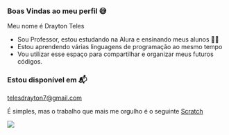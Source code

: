 ### Boas Vindas ao meu perfil 😅

Meu nome é Drayton Teles

- Sou Professor, estou estudando na Alura e ensinando meus alunos 👨‍🎓
- Estou aprendendo várias linguagens de programação ao mesmo tempo
- Vou utilizar esse espaço para compartilhar e organizar meus futuros códigos.

### Estou disponível em 📬

telesdrayton7@gmail.com

É simples, mas o trabalho que mais me orgulho é o seguinte [Scratch](https://scratch.mit.edu/projects/886742023/)

![]( https://media.tenor.com/caoTdYrVWb0AAAAd/sonic-movie2-dr-robotnik.gif )
